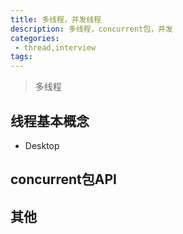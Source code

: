 ```yaml
---
title: 多线程，并发线程
description: 多线程，concurrent包，并发
categories:
 - thread,interview
tags:
---
```


> 多线程



## 线程基本概念

* Desktop


## concurrent包API




## 其他


